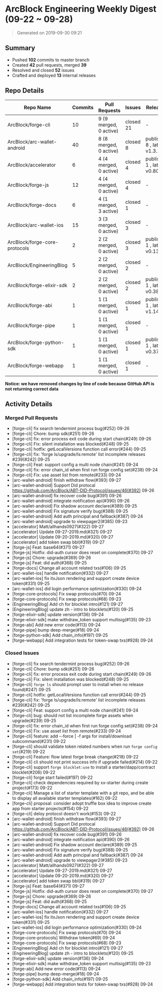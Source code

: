 # ArcBlock Engineering Weekly Digest (09-22 ~ 09-28)

> Generated on 2019-09-30 09:21

## Summary

* Pushed **102** commits to master branch
* Created **42** pull requests, merged **39**
* Resolved and closed **52** issues
* Crafted and deployed **13** internal releases

## Repo Details

| Repo Name                     | Commits | Pull Requests          | Issues    | Releases                     |
| ----------------------------- | ------- | ---------------------- | --------- | ---------------------------- |
| ArcBlock/forge-cli            | 10      | 9 (9 merged, 0 active) | closed 21 | -                            |
| ArcBlock/arc-wallet-android   | 40      | 8 (8 merged, 0 active) | closed 8  | published 8 , latest v1.3.13 |
| ArcBlock/accelerator          | 6       | 4 (4 merged, 0 active) | closed 4  | published 1 , latest v0.80.2 |
| ArcBlock/forge-js             | 12      | 4 (4 merged, 0 active) | closed 4  | -                            |
| ArcBlock/forge-docs           | 6       | 4 (1 merged, 3 active) | closed 1  | -                            |
| ArcBlock/arc-wallet-ios       | 15      | 3 (3 merged, 0 active) | closed 3  | -                            |
| ArcBlock/forge-core-protocols | 2       | 2 (2 merged, 0 active) | closed 3  | published 1 , latest v0.13.2 |
| ArcBlock/EngineeringBlog      | 5       | 2 (2 merged, 0 active) | closed 2  | -                            |
| ArcBlock/forge-elixir-sdk     | 2       | 2 (2 merged, 0 active) | closed 2  | published 1 , latest v0.38.3 |
| ArcBlock/forge-abi            | 1       | 1 (1 merged, 0 active) | closed 1  | published 1 , latest v1.14.2 |
| ArcBlock/forge-pipe           | 1       | 1 (1 merged, 0 active) | closed 1  | -                            |
| ArcBlock/forge-python-sdk     | 1       | 1 (1 merged, 0 active) | closed 1  | published 1 , latest v0.37.0 |
| ArcBlock/forge-webapp         | 1       | 1 (1 merged, 0 active) | closed 1  | -                            |

**Notice: we have removed changes by line of code because GitHub API is not returning correct data**

## Activity Details

### Merged Pull Requests

- [forge-cli] fix search tendermint process bug(#252) 09-26
- [forge-cli] Chore: bump sdk(#251) 09-26
- [forge-cli] fix: error process exit code during start chain(#249) 09-26
- [forge-cli] Fix: silent installation was blocked(#248) 09-25
- [forge-cli] hotfix: getLocalVersions function call error(#244) 09-25
- [forge-cli] fix: 'forge ls/upgrade/ls:remote' list incomplete releases #239(#242) 09-25
- [forge-cli] Feat: support config a multi node chain(#241) 09-24
- [forge-cli] fix: error chain_id when first run forge config set(#238) 09-24
- [forge-cli] Fix: use asset list from remote(#233) 09-24
- [arc-wallet-android] finish withdraw flow(#393) 09-27
- [arc-wallet-android] Support Did protocal https://github.com/ArcBlock/ABT-DID-Protocol/issues/46(#392) 09-26
- [arc-wallet-android] fix recover code bug(#391) 09-26
- [arc-wallet-android] integrate notification api(#390) 09-26
- [arc-wallet-android] Fix shadow account declare(#389) 09-25
- [arc-wallet-android] Fix signature verify bug(#388) 09-25
- [arc-wallet-android] Add auth principal and fallback(#387) 09-24
- [arc-wallet-android] upgrade to viewpager2(#385) 09-23
- [accelerator] Matt/allhands0927(#322) 09-27
- [accelerator] Update 09-27-2019.md(#321) 09-27
- [accelerator] Update 09-20-2019.md(#320) 09-27
- [accelerator] add token swap bbl(#319) 09-27
- [forge-js] Feat: base64(#371) 09-27
- [forge-js] Hotfix: did-auth cursor does reset on complete(#370) 09-27
- [forge-js] Chore: upgrade(#369) 09-26
- [forge-js] Feat: did auth(#368) 09-25
- [forge-docs] Change all account related txs(#106) 09-25
- [arc-wallet-ios] handle notification(#332) 09-27
- [arc-wallet-ios] fix itxJson rendering and support create device token(#331) 09-25
- [arc-wallet-ios] did login performance optimization(#330) 09-24
- [forge-core-protocols] Fix swap protocols(#70) 09-24
- [forge-core-protocols] Fix swap protocols(#68) 09-23
- [EngineeringBlog] Add ch for blocklet intro(#121) 09-27
- [EngineeringBlog] update zh - intro to blocklets(#120) 09-25
- [forge-elixir-sdk] update version(#136) 09-24
- [forge-elixir-sdk] make withdraw_token support multisig(#135) 09-23
- [forge-abi] Add new error code(#113) 09-24
- [forge-pipe] bump deep-merge(#18) 09-24
- [forge-python-sdk] Add chain_info(#197) 09-25
- [forge-webapp] Add integration tests for token-swap txs(#928) 09-24

### Closed Issues

- [forge-cli] fix search tendermint process bug(#252) 09-26
- [forge-cli] Chore: bump sdk(#251) 09-26
- [forge-cli] fix: error process exit code during start chain(#249) 09-26
- [forge-cli] Fix: silent installation was blocked(#248) 09-25
- [forge-cli] `forge ls` should prompt user to install when no release found(#247) 09-25
- [forge-cli] hotfix: getLocalVersions function call error(#244) 09-25
- [forge-cli] fix: 'forge ls/upgrade/ls:remote' list incomplete releases #239(#242) 09-25
- [forge-cli] Feat: support config a multi node chain(#241) 09-24
- [forge-cli] bug: should not list incomplete forge assets when upgrade(#239) 09-25
- [forge-cli] fix: error chain_id when first run forge config set(#238) 09-24
- [forge-cli] Fix: use asset list from remote(#233) 09-24
- [forge-cli] feature: add --force | -f args for install/download subcommand(#231) 09-22
- [forge-cli] should validate token related numbers when run `forge config set`(#219) 09-22
- [forge-cli] Feature: flow latest forge break change(#218) 09-22
- [forge-cli] cli should not print success info if upgrade failed(#214) 09-22
- [forge-cli] support `forge blocklet:use` to install a starter/dapp/contract blocklet(#206) 09-22
- [forge-cli] forge start failed(#197) 09-22
- [forge-cli] check dependencies required by xx-starter during create project(#173) 09-22
- [forge-cli] Manage a list of starter template with a git repo, and be able to display all available starter templates(#162) 09-22
- [forge-cli] proposal: consider adopt truffle box idea to improve create app from starter projects(#154) 09-22
- [forge-cli] deloy protocol doesn't work(#153) 09-22
- [arc-wallet-android] finish withdraw flow(#393) 09-27
- [arc-wallet-android] Support Did protocal https://github.com/ArcBlock/ABT-DID-Protocol/issues/46(#392) 09-26
- [arc-wallet-android] fix recover code bug(#391) 09-26
- [arc-wallet-android] integrate notification api(#390) 09-26
- [arc-wallet-android] Fix shadow account declare(#389) 09-25
- [arc-wallet-android] Fix signature verify bug(#388) 09-25
- [arc-wallet-android] Add auth principal and fallback(#387) 09-24
- [arc-wallet-android] upgrade to viewpager2(#385) 09-23
- [accelerator] Matt/allhands0927(#322) 09-27
- [accelerator] Update 09-27-2019.md(#321) 09-27
- [accelerator] Update 09-20-2019.md(#320) 09-27
- [accelerator] add token swap bbl(#319) 09-27
- [forge-js] Feat: base64(#371) 09-27
- [forge-js] Hotfix: did-auth cursor does reset on complete(#370) 09-27
- [forge-js] Chore: upgrade(#369) 09-26
- [forge-js] Feat: did auth(#368) 09-25
- [forge-docs] Change all account related txs(#106) 09-25
- [arc-wallet-ios] handle notification(#332) 09-27
- [arc-wallet-ios] fix itxJson rendering and support create device token(#331) 09-25
- [arc-wallet-ios] did login performance optimization(#330) 09-24
- [forge-core-protocols] Fix swap protocols(#70) 09-24
- [forge-core-protocols] Withdraw token(#69) 09-24
- [forge-core-protocols] Fix swap protocols(#68) 09-23
- [EngineeringBlog] Add ch for blocklet intro(#121) 09-27
- [EngineeringBlog] update zh - intro to blocklets(#120) 09-25
- [forge-elixir-sdk] update version(#136) 09-24
- [forge-elixir-sdk] make withdraw_token support multisig(#135) 09-23
- [forge-abi] Add new error code(#113) 09-24
- [forge-pipe] bump deep-merge(#18) 09-24
- [forge-python-sdk] Add chain_info(#197) 09-25
- [forge-webapp] Add integration tests for token-swap txs(#928) 09-24
